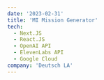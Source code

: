 ```yaml
---
date: '2023-02-31'
title: 'MI Mission Generator'
tech:
  - Next.JS
  - React.JS
  - OpenAI API
  - ElevenLabs API
  - Google Cloud
company: 'Deutsch LA'
---
```

